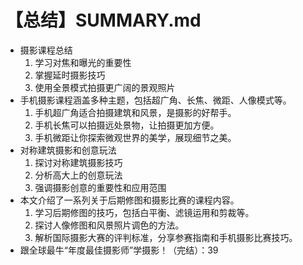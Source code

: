# 【总结】SUMMARY.md

-   摄影课程总结
    1.  学习对焦和曝光的重要性
    2.  掌握延时摄影技巧
    3.  使用全景模式拍摄更广阔的景观照片
-   手机摄影课程涵盖多种主题，包括超广角、长焦、微距、人像模式等。
    1.  手机超广角适合拍摄建筑和风景，是摄影的好帮手。
    2.  手机长焦可以拍摄远处景物，让拍摄更加方便。
    3.  手机微距让你探索微观世界的美学，展现细节之美。
-   对称建筑摄影和创意玩法
    1.  探讨对称建筑摄影技巧
    2.  分析高大上的创意玩法
    3.  强调摄影创意的重要性和应用范围
-   本文介绍了一系列关于后期修图和摄影比赛的课程内容。
    1.  学习后期修图的技巧，包括白平衡、滤镜运用和剪裁等。
    2.  探讨人像修图和风景照片调色的方法。
    3.  解析国际摄影大赛的评判标准，分享参赛指南和手机摄影比赛技巧。
-   跟全球最牛“年度最佳摄影师”学摄影！（完结）：39